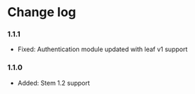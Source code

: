 # Change log

### 1.1.1
* Fixed:    Authentication module updated with leaf v1 support

### 1.1.0

* Added:    Stem 1.2 support  

